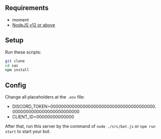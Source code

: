## Requirements

- moment
- [NodeJS v12 or above](https://nodejs.org)

## Setup

Run these scripts:

```bash
git clone
cd sai
npm install
```

## Config

Change all placeholders at the `.env` file:

- DISCORD_TOKEN=000000000000000000000000000000000000000.0000000000000000000000000
- CLIENT_ID=00000000000000

After that, run this server by the command of `node ./src/bot.js` or `npm run start` to start your bot.
